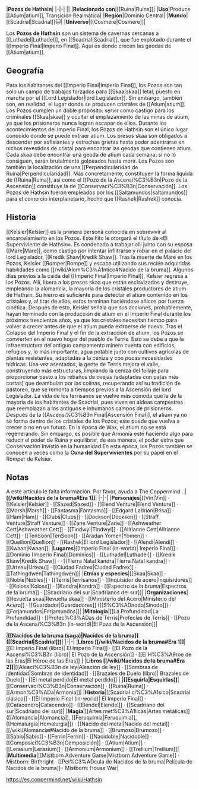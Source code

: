 

|**Pozos de Hathsin**|
|-|-|
||
|**Relacionado con**|[[Ruina\|Ruina]]|
|**Uso**|Produce [[Atium\|atium]], Transición Realmática|
|**Región**|Dominio Central|
|**Mundo**|[[Scadrial\|Scadrial]]🐱︎|
|**Universo**|[[Cosmere\|Cosmere]]|

Los **Pozos de Hathsin** son un sistema de cavernas cercanas a [[Luthadel\|Luthadel]], en [[Scadrial\|Scadrial]], que fue explotado durante el [[Imperio Final\|Imperio Final]]. Aquí es donde crecen las geodas de [[Atium\|atium]].

## Geografía
Para los habitantes del [[Imperio Final\|Imperio Final]], los Pozos son tan solo un campo de trabajos forzados para [[Skaa\|skaa]] letal, puesto en marcha por el [[Lord Legislador\|lord Legislador]]. Sin embargo, también son, en realidad, el lugar donde se producen cristales de [[Atium\|atium]]. Los Pozos cumplen un doble propósito: servir como castigo para los criminales [[Skaa\|skaa]] y ocultar el emplazamiento de las minas de atium, ya que los prisioneros nunca logran escapar de ellos. Durante los acontecimientos del Imperio Final, los Pozos de Hathsin son el único lugar conocido donde se puede extraer atium. Los presos skaa son obligados a descender por asfixiantes y estrechas grietas hasta poder adentrarse en nichos revestidos de cristal para encontrar las geodas que contienen atium. Cada skaa debe encontrar una geoda de atium cada semana; si no lo consiguen, serán brutalmente golpeados hasta morir.
Los Pozos son también la localización de una [[Perpendicularidad de Ruina\|Perpendicularidad]]. Más concretamente, constituyen la forma líquida de [[Ruina\|Ruina]], así como el [[Pozo de la Ascensi%C3%B3n\|Pozo de la Ascensión]] constituye la de [[Conservaci%C3%B3n\|Conservación]]. Los Pozos de Hathsin fueron empleados por los [[Saltamundos\|saltamundos]] para el comercio interplanetario, hecho que [[Rashek\|Rashek]] conocía.

## Historia
[[Kelsier\|Kelsier]] es la primera persona conocida en sobrevivir al encarcelamiento en los Pozos. Este hito le otorgará el título de «El Superviviente de Hathsin». Es condenado a trabajar allí junto con su esposa [[Mare\|Mare]], como castigo por intentar infiltrarse y robar en el palacio del lord Legislador, [[Kredik Shaw\|Kredik Shaw]]. Tras la muerte de Mare en los Pozos, Kelsier [[Romper\|Rompe]] y escapa utilizando sus recién adquiridas habilidades como [[/wiki/Alom%C3%A1ntico#Nacido de la bruma]].
Algunos días previos a la caída del [[Imperio Final\|Imperio Final]], Kelsier regresa a los Pozos. Allí, libera a los presos skaa que están esclavizados y destruye, empleando la alomancia, la mayoría de los cristales productores de atium de Hathsin. Su hierro es suficiente para detectar el atium contenido en los cristales y, al tirar de ellos, estos terminan haciéndose añicos por fuerza cinética. Después de esto, Kelsier señala que sus acciones, probablemente, hayan terminado con la producción de atium en el Imperio Final durante los próximos trescientos años, ya que los cristales necesitan tiempo para volver a crecer antes de que el atium pueda extraerse de nuevo.
Tras el Colapso del Imperio Final y el fin de la extracción de atium, los Pozos se convierten en el nuevo hogar del pueblo de Terris. Esto se debe a que la infraestructura del antiguo campamento minero cuenta con edificios, refugios y, lo más importante, agua potable junto con cultivos agrícolas de plantas resistentes, adaptadas a la ceniza y con pocas necesidades hídricas. Una vez asentados, la gente de Terris mejora el valle, construyendo más estructuras, limpiando la ceniza del follaje para proporcionar pasto a los rebaños de ovejas (adaptadas con patas más cortas) que deambulan por las colinas, recuperando así su tradición de pastoreo, que se remonta a tiempos previos a la Ascensión del lord Legislador. La vida de los terrisanos se vuelve más cómoda que la de la mayoría de los habitantes de Scadrial, pues viven en aldeas campestres que reemplazan a los antiguos e inhumanos campos de prisioneros.
Después de la [[Ascensi%C3%B3n Final\|Ascensión Final]], el atium ya no se forma dentro de los cristales de los Pozos; este puede que vuelva a crecer o no en un futuro. En la época de Wax, el atium no se está regenerando. Sin embargo, es posible que Armonía esté haciendo algo para reducir el poder de Ruina y equilibrar, de esa manera, el poder extra que Conservación Invistió en la humanidad.En esta época, los Pozos también se conocen a veces como la **Cuna del Supervivientes** por su papel en el Romper de Kelsier.

## Notas

A este artículo le falta información. Por favor, ayuda a The Coppermind .
|**[[/wiki/Nacidos de la bruma#Era 1]]**|
|-|-|
|**Personajes**|[[Vin\|Vin]] · [[Kelsier\|Kelsier]] · [[Sazed\|Sazed]] · [[Elend Venture\|Elend Venture]] · [[Marsh\|Marsh]] · [[Fantasma\|Fantasma]] · [[Edgard Ladrian\|Brisa]] · [[Ham\|Ham]] · [[Clubs\|Clubs]] · [[Dockson\|Dockson]] · [[Straff Venture\|Straff Venture]] · [[Zane Venture\|Zane]] · [[Ashweather Cett\|Ashweather Cett]] · [[Tindwyl\|Tindwyl]] · [[Allrianne Cett\|Allrianne Cett]] · [[TenSoon\|TenSoon]] · [[Aradan Yomen\|Yomen]] · [[Quellion\|Quellion]] · [[Rashek\|El lord Legislador]] · [[Alendi\|Alendi]] · [[Kwaan\|Kwaan]]|
|**Lugares**|[[Imperio Final (in-world)\| Imperio Final]] · [[Dominio (Imperio Final)\|Dominios]] · [[Luthadel\|Luthadel]] · [[Kredik Shaw\|Kredik Shaw]] ·  · [[Tierra Natal kandra\|Tierra Natal kandra]] · [[Urteau\|Urteau]] · [[Ciudad Fadrex\|Ciudad Fadrex]] · [[Tathingdwen\|Tathingdwen]]|
|**Etnias y especies**|[[Skaa\|Skaa]] · [[Noble\|Nobles]] · [[Terris\|Terrisanos]] · [[Inquisidor de acero\|Inquisidores]] · [[Koloss\|Koloss]] · [[Kandra\|Kandra]] · [[Espectro de la bruma\|Espectros de la bruma]] · [[Scadriano del sur\|Scadrianos del sur]]|
|**Organizaciones**|[[Revuelta skaa\|Revuelta skaa]] · [[Ministerio del Acero\|Ministerio del Acero]] · [[Guardador\|Guardadores]] ([[S%C3%ADnodo\|Sínodo]]) · [[Forjamundos\|Forjamundos]]|
|**Mitología**|[[La Profundidad\|La Profundidad]] · [[Profec%C3%ADas de Terris\|Profecías de Terris]] · [[Pozo de la Ascensi%C3%B3n (in-world)\|El Pozo de la Ascensión]]|

|**[[Nacidos de la bruma (saga)\|Nacidos de la bruma]] ([[Scadrial\|Scadrial]])**|
|-|-|
|**Libros [[/wiki/Nacidos de la bruma#Era 1]]**|[[El Imperio Final (libro)\| El Imperio Final]] · [[El Pozo de la Ascensi%C3%B3n (libro)\| El Pozo de la Ascensión]] · [[El H%C3%A9roe de las Eras\|El Héroe de las Eras]] |
|**Libros [[/wiki/Nacidos de la bruma#Era 2]]**|[[Aleaci%C3%B3n de ley\|Aleación de ley]] · [[Sombras de identidad\|Sombras de identidad]] · [[Brazales de Duelo (libro)\| Brazales de Duelo]] · [[El metal perdido\|El metal perdido]]  |
|**[[Esquirla\|Esquirlas]]**|[[Conservaci%C3%B3n\|Conservación]] · [[Ruina\|Ruina]] · [[Armon%C3%ADa\|Armonía]]|
|**Historia**|[[Scadrial cl%C3%A1sico\|Scadrial clásico]] · [[El Imperio Final (in-world)\| El Imperio Final]] · [[Catacendro\|Catacendro]] · [[Elendel\|Elendel]] · [[Scadriano del sur\|Scadriano del sur]]|
|**Magia**|[[Artes met%C3%A1licas\|Artes metálicas]] ([[Alomancia\|Alomancia]], [[Feruquimia\|Feruquimia]], [[Hemalurgia\|Hemalurgia]]) · [[Nacido del metal\|Nacido del metal]] · [[/wiki/Alomancia#Nacido de la bruma]] · [[Brumoso\|Brumoso]] · [[Sabio\|Sabio]] · [[Ferrin\|Ferrin]] · [[Nacidoble\|Nacidoble]] · [[Composici%C3%B3n\|Composición]] · [[Atium\|Atium]] · [[Lerasium\|Lerasium]] · [[Armonium\|Armonium]] · [[Trellium\|Trellium]]|
|**Multimedia**|[[Mistborn Adventure Game\|Mistborn Adventure Game‎‎]] · Mistborn: Birthright · [[Pel%C3%ADcula de Nacidos de la bruma\|Película de Nacidos de la bruma]] · Mistborn: House War|



https://es.coppermind.net/wiki/Hathsin